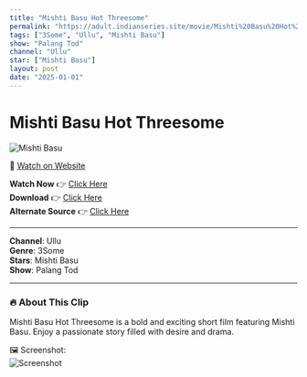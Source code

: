 ```yaml
---
title: "Mishti Basu Hot Threesome"
permalink: "https://adult.indianseries.site/movie/Mishti%20Basu%20Hot%20Threesome"
tags: ["3Some", "Ullu", "Mishti Basu"]
show: "Palang Tod"
channel: "Ullu"
star: ["Mishti Basu"]
layout: post
date: "2025-01-01"
---
```


# Mishti Basu Hot Threesome

![Mishti Basu](https://shorts.desisins.com/wp-content/uploads/2023/05/Misti-Basu-Threesome-Palang-Tod-Ullu-shorts.desisins.com_.jpg)

🔗 [Watch on Website](https://adult.indianseries.site/movie/Mishti%20Basu%20Hot%20Threesome)

**Watch Now** 👉 [Click Here](https://adult.indianseries.site/movie/Mishti%20Basu%20Hot%20Threesome)  
**Download** 👉 [Click Here](https://adult.indianseries.site/movie/Mishti%20Basu%20Hot%20Threesome)  
**Alternate Source** 👉 [Click Here](https://adult.indianseries.site/movie/Mishti%20Basu%20Hot%20Threesome)

---

**Channel**: Ullu  
**Genre**: 3Some  
**Stars**: Mishti Basu  
**Show**: Palang Tod

---

### 🔥 About This Clip

Mishti Basu Hot Threesome is a bold and exciting short film featuring Mishti Basu. Enjoy a passionate story filled with desire and drama.
 
🖼️ Screenshot:  
![Screenshot](https://shorts.desisins.com/wp-content/uploads/2023/05/Misti-Basu-Threesome-Palang-Tod-Ullu-shorts.desisins.com_.jpg)
